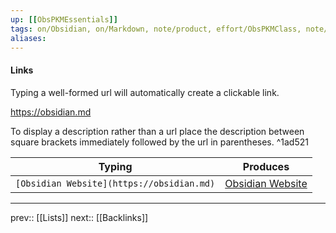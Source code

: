 ```yaml
---
up: [[ObsPKMEssentials]]
tags: on/Obsidian, on/Markdown, note/product, effort/ObsPKMClass, note/reference
aliases: 
---
```

#### Links

Typing a well-formed url will automatically create a clickable link.

https://obsidian.md

To display a description rather than a url place the description between square brackets immediately followed by the url in parentheses. ^1ad521

| Typing                                    | Produces                                |
| ----------------------------------------- | --------------------------------------- |
| `[Obsidian Website](https://obsidian.md)` | [Obsidian Website](https://obsidian.md) |


---
prev:: [[Lists]]
next:: [[Backlinks]]